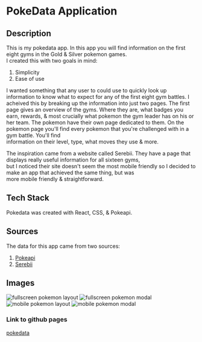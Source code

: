 # PokeData Application

## Description

This is my pokedata app. In this app you will find information on the first eight gyms in the Gold & Silver pokemon games.  
I created this with two goals in mind:

1. Simplicity
2. Ease of use

I wanted something that any user to could use to quickly look up information to know what to expect for any of the first eight gym battles. I acheived this by breaking up the information into just two pages. The first page gives an overview of the gyms. Where they are, what badges you earn, rewards, & most crucially what pokemon the gym leader has on his or her team. The pokemon have their own page dedicated to them. On the pokemon page you'll find every pokemon that you're challenged with in a gym battle. You'll find  
information on their level, type, what moves they use & more.

The inspiration came from a website called Serebii. They have a page that displays really useful information for all sixteen gyms,  
but I noticed their site doesn't seem the most mobile friendly so I decided to make an app that achieved the same thing, but was  
more mobile friendly & straightforward.

## Tech Stack

Pokedata was created with React, CSS, & Pokeapi.

## Sources

The data for this app came from two sources:

1. [Pokeapi](https://pokeapi.co/)
2. [Serebii](https://www.serebii.net/gs/gyms.shtml)

## Images

![fullscreen pokemon layout]("/images/pokedata-fullscreen.png")
![fullscreen pokemon modal]("/images/pokedata-fullscreen-modal.png")
![mobile pokemon layout]("/images/pokedata-mobile.png")
![mobile pokemon modal]("/images/pokedata-mobile-modal.png")

### Link to github pages

[pokedata](https://rstaats0925.github.io/poke-data-frontend/)
